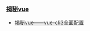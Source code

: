 ### [揭秘vue](https://github.com/staven630/blog/tree/master/%E6%8F%AD%E7%A7%98vue)
* [揭秘vue——vue-cli3全面配置](https://github.com/staven630/blog/blob/master/%E6%8F%AD%E7%A7%98vue/%E6%8F%AD%E7%A7%98vue%E2%80%94%E2%80%94vue-cli3%E5%85%A8%E9%9D%A2%E9%85%8D%E7%BD%AE.md)
